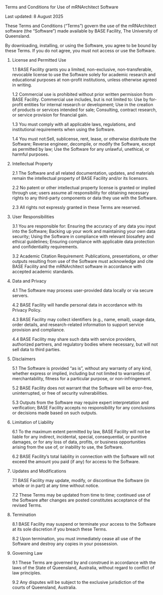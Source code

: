 Terms and Conditions for Use of mRNArchitect Software

Last updated: 8 August 2025

These Terms and Conditions (“Terms”) govern the use of the mRNArchitect software (the “Software”) made available by BASE Facility, The University of Queensland.

By downloading, installing, or using the Software, you agree to be bound by these Terms. If you do not agree, you must not access or use the Software.

1. License and Permitted Use

    1.1 BASE Facility grants you a limited, non-exclusive, non-transferable, revocable license to use the Software solely for academic research and educational purposes at non-profit institutions, unless otherwise agreed in writing.

    1.2 Commercial use is prohibited without prior written permission from BASE Facility. Commercial use includes, but is not limited to: Use by for-profit entities for internal research or development; Use in the creation of products or services intended for sale; Consulting, contract research, or service provision for financial gain.

    1.3 You must comply with all applicable laws, regulations, and institutional requirements when using the Software.

    1.4 You must not:Sell, sublicense, rent, lease, or otherwise distribute the Software; Reverse engineer, decompile, or modify the Software, except as permitted by law; Use the Software for any unlawful, unethical, or harmful purposes.

2. Intellectual Property

    2.1 The Software and all related documentation, updates, and materials remain the intellectual property of BASE Facility and/or its licensors.

    2.2 No patent or other intellectual property license is granted or implied through use; users assume all responsibility for obtaining necessary rights to any third-party components or data they use with the Software.

    2.3 All rights not expressly granted in these Terms are reserved.

3. User Responsibilities

    3.1 You are responsible for: Ensuring the accuracy of any data you input into the Software; Backing up your work and maintaining your own data security; Using the Software in compliance with relevant biosafety and ethical guidelines; Ensuring compliance with applicable data protection and confidentiality requirements.

    3.2 Academic Citation Requirement: Publications, presentations, or other outputs resulting from use of the Software must acknowledge and cite BASE Facility and the mRNArchitect software in accordance with accepted academic standards.

4. Data and Privacy 

    4.1 The Software may process user-provided data locally or via secure servers.

    4.2 BASE Facility will handle personal data in accordance with its Privacy Policy.

    4.3 BASE Facility may collect identifiers (e.g., name, email), usage data, order details, and research-related information to support service provision and compliance.

    4.4 BASE Facility may share such data with service providers, authorized partners, and regulatory bodies where necessary, but will not sell data to third parties.

5. Disclaimers

    5.1 The Software is provided “as is”, without any warranty of any kind, whether express or implied, including but not limited to warranties of merchantability, fitness for a particular purpose, or non-infringement.

    5.2 BASE Facility does not warrant that the Software will be error-free, uninterrupted, or free of security vulnerabilities.

    5.3 Outputs from the Software may require expert interpretation and verification; BASE Facility accepts no responsibility for any conclusions or decisions made based on such outputs.

6. Limitation of Liability

    6.1 To the maximum extent permitted by law, BASE Facility will not be liable for any indirect, incidental, special, consequential, or punitive damages, or for any loss of data, profits, or business opportunities arising from the use of, or inability to use, the Software.

    6.2 BASE Facility’s total liability in connection with the Software will not exceed the amount you paid (if any) for access to the Software.

7. Updates and Modifications

    7.1 BASE Facility may update, modify, or discontinue the Software (in whole or in part) at any time without notice.

    7.2 These Terms may be updated from time to time; continued use of the Software after changes are posted constitutes acceptance of the revised Terms.

8. Termination 

    8.1 BASE Facility may suspend or terminate your access to the Software at its sole discretion if you breach these Terms.

    8.2 Upon termination, you must immediately cease all use of the Software and destroy any copies in your possession.

9. Governing Law 

    9.1 These Terms are governed by and construed in accordance with the laws of the State of Queensland, Australia, without regard to conflict of law principles.

    9.2 Any disputes will be subject to the exclusive jurisdiction of the courts of Queensland, Australia.
